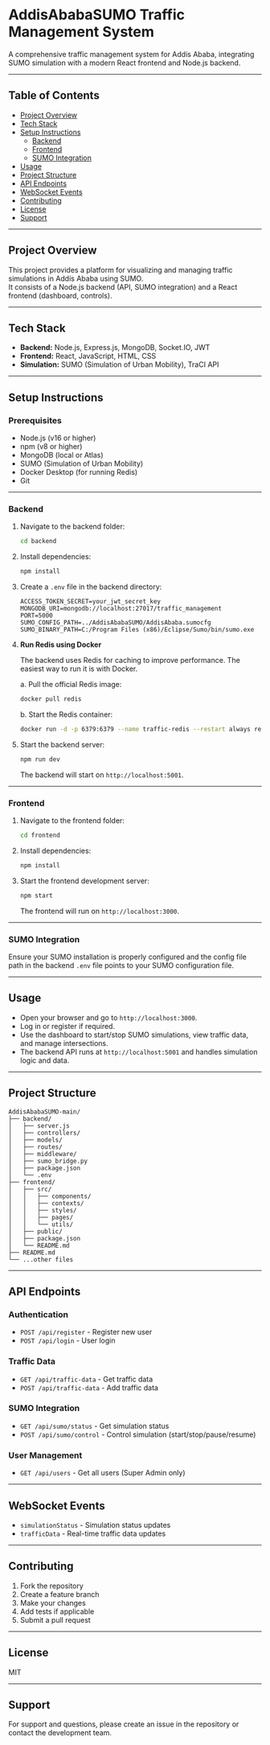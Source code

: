 # AddisAbabaSUMO Traffic Management System

A comprehensive traffic management system for Addis Ababa, integrating SUMO simulation with a modern React frontend and Node.js backend.

---

## Table of Contents

- [Project Overview](#project-overview)
- [Tech Stack](#tech-stack)
- [Setup Instructions](#setup-instructions)
  - [Backend](#backend)
  - [Frontend](#frontend)
  - [SUMO Integration](#sumo-integration)
- [Usage](#usage)
- [Project Structure](#project-structure)
- [API Endpoints](#api-endpoints)
- [WebSocket Events](#websocket-events)
- [Contributing](#contributing)
- [License](#license)
- [Support](#support)

---

## Project Overview

This project provides a platform for visualizing and managing traffic simulations in Addis Ababa using SUMO.  
It consists of a Node.js backend (API, SUMO integration) and a React frontend (dashboard, controls).

---

## Tech Stack

- **Backend:** Node.js, Express.js, MongoDB, Socket.IO, JWT
- **Frontend:** React, JavaScript, HTML, CSS
- **Simulation:** SUMO (Simulation of Urban Mobility), TraCI API

---

## Setup Instructions

### Prerequisites

- Node.js (v16 or higher)
- npm (v8 or higher)
- MongoDB (local or Atlas)
- SUMO (Simulation of Urban Mobility)
- Docker Desktop (for running Redis)
- Git

---

### Backend

1. Navigate to the backend folder:

   ```sh
   cd backend
   ```

2. Install dependencies:

   ```sh
   npm install
   ```

3. Create a `.env` file in the backend directory:

   ```env
   ACCESS_TOKEN_SECRET=your_jwt_secret_key
   MONGODB_URI=mongodb://localhost:27017/traffic_management
   PORT=5000
   SUMO_CONFIG_PATH=../AddisAbabaSUMO/AddisAbaba.sumocfg
   SUMO_BINARY_PATH=C:/Program Files (x86)/Eclipse/Sumo/bin/sumo.exe
   ```

4. **Run Redis using Docker**

   The backend uses Redis for caching to improve performance. The easiest way to run it is with Docker.

   a. Pull the official Redis image:

   ```sh
   docker pull redis
   ```

   b. Start the Redis container:

   ```sh
   docker run -d -p 6379:6379 --name traffic-redis --restart always redis
   ```

5. Start the backend server:
   ```sh
   npm run dev
   ```
   The backend will start on `http://localhost:5001`.

---

### Frontend

1. Navigate to the frontend folder:

   ```sh
   cd frontend
   ```

2. Install dependencies:

   ```sh
   npm install
   ```

3. Start the frontend development server:
   ```sh
   npm start
   ```
   The frontend will run on `http://localhost:3000`.

---

### SUMO Integration

Ensure your SUMO installation is properly configured and the config file path in the backend `.env` file points to your SUMO configuration file.

---

## Usage

- Open your browser and go to `http://localhost:3000`.
- Log in or register if required.
- Use the dashboard to start/stop SUMO simulations, view traffic data, and manage intersections.
- The backend API runs at `http://localhost:5001` and handles simulation logic and data.

---

## Project Structure

```
AddisAbabaSUMO-main/
├── backend/
│   ├── server.js
│   ├── controllers/
│   ├── models/
│   ├── routes/
│   ├── middleware/
│   ├── sumo_bridge.py
│   ├── package.json
│   └── .env
├── frontend/
│   ├── src/
│   │   ├── components/
│   │   ├── contexts/
│   │   ├── styles/
│   │   ├── pages/
│   │   └── utils/
│   ├── public/
│   ├── package.json
│   └── README.md
├── README.md
└── ...other files
```

---

## API Endpoints

### Authentication

- `POST /api/register` - Register new user
- `POST /api/login` - User login

### Traffic Data

- `GET /api/traffic-data` - Get traffic data
- `POST /api/traffic-data` - Add traffic data

### SUMO Integration

- `GET /api/sumo/status` - Get simulation status
- `POST /api/sumo/control` - Control simulation (start/stop/pause/resume)

### User Management

- `GET /api/users` - Get all users (Super Admin only)

---

## WebSocket Events

- `simulationStatus` - Simulation status updates
- `trafficData` - Real-time traffic data updates

---

## Contributing

1. Fork the repository
2. Create a feature branch
3. Make your changes
4. Add tests if applicable
5. Submit a pull request

---

## License

MIT

---

## Support

For support and questions, please create an issue in the repository or contact the development team.

